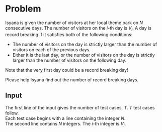 # Problem

Isyana is given the number of visitors at her local theme park on $N$ consecutive days. The number of visitors on the $i$-th day is $V_i$. A day is record breaking if it satisfies both of the following conditions:

- The number of visitors on the day is strictly larger than the number of visitors on each of the previous days.
- Either it is the last day, or the number of visitors on the day is strictly larger than the number of visitors on the following day.

Note that the very first day could be a record breaking day!

Please help Isyana find out the number of record breaking days.

## Input

The first line of the input gives the number of test cases, $T$. $T$ test cases follow.  
Each test case begins with a line containing the integer $N$.  
The second line contains $N$ integers. The $i$-th integer is $V_i$.
